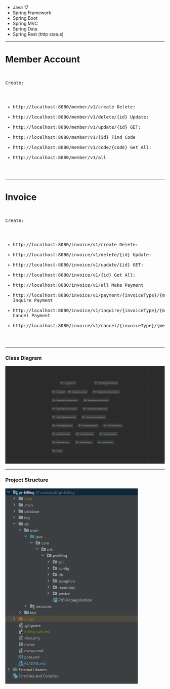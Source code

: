 - Java 17
- Spring Framework
- Spring Boot
- Spring MVC
- Spring Data
- Spring Rest (http status)

<hr>
 <h1>Member Account</h1>
<pre>

Create:
- http://localhost:8080/member/v1/create
 Delete:
- http://localhost:8080/member/v1/delete/{id}
 Update:
- http://localhost:8080/member/v1/update/{id}
 GET:
- http://localhost:8080/member/v1/{id}
 Find Code
- http://localhost:8080/member/v1/code/{code}
 Get All:
- http://localhost:8080/member/v1/all
</pre>

<hr>
 <h1>Invoice</h1>
<pre>

Create:
- http://localhost:8080/invoice/v1/create
Delete:
- http://localhost:8080/invoice/v1/delete/{id}
Update:
- http://localhost:8080/invoice/v1/update/{id}
GET:
- http://localhost:8080/invoice/v1/{id}
Get All:
- http://localhost:8080/invoice/v1/all
Make Payment 
- http://localhost:8080/invoice/v1/payment/{invoiceType}/{memberCode}/{amount}
Inquire Payment
- http://localhost:8080/invoice/v1/inquire/{invoiceType}/{memberCode}
Cancel Payment
- http://localhost:8080/invoice/v1/cancel/{invoiceType}/{memberCode}/{amount}
</pre>

<hr>

### Class Diagram
<img src="class.png">

<hr>

### Project Structure
<img src="project_structure.png">